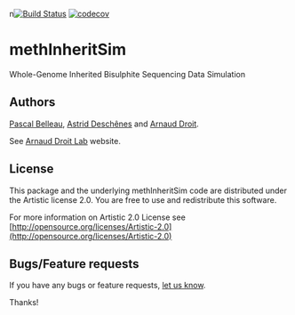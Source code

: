n[![Build Status](https://travis-ci.org/belleau/methInheritSim.svg?branch=master)](https://travis-ci.org/belleau/methInheritSim)
[![codecov](https://codecov.io/gh/belleau/methIheritSim/branch/master/graph/badge.svg)](https://codecov.io/gh/belleau/methInheritSim)

# methInheritSim

Whole-Genome Inherited Bisulphite Sequencing Data Simulation


## Authors ##

[Pascal Belleau](http://ca.linkedin.com/in/pascalbelleau "Pascal Belleau"),
[Astrid Desch&ecirc;nes](http://ca.linkedin.com/in/astriddeschenes "Astrid Desch&ecirc;nes")
and [Arnaud Droit](http://ca.linkedin.com/in/drarnaud "Arnaud Droit").

See [Arnaud Droit Lab](http://bioinformatique.ulaval.ca "Arnaud Droit Lab") 
website.


## License ##

This package and the underlying methInheritSim code are distributed under the 
Artistic license 2.0. You are free to use and redistribute this software. 

For more information on Artistic 2.0 License see
[http://opensource.org/licenses/Artistic-2.0](http://opensource.org/licenses/Artistic-2.0)


## Bugs/Feature requests ##

If you have any bugs or feature requests, 
[let us know](https://github.com/belleau/methInheritSim/issues). 

Thanks!

